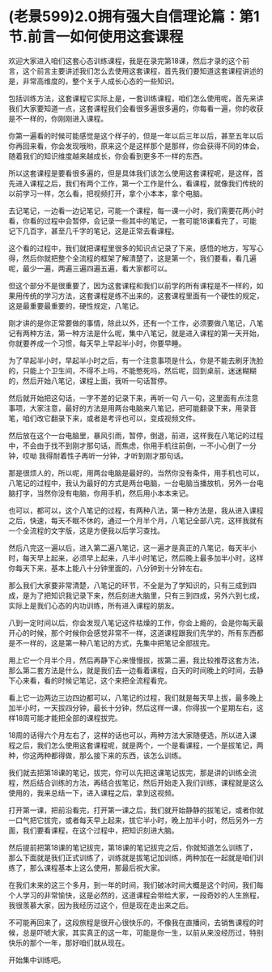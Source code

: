 # (老景599)2.0拥有强大自信理论篇：第1节.前言一如何使用这套课程

欢迎大家进入咱们这套心态训练课程，我是在录完第18课，然后才录的这个前言，这个前言主要讲述我们怎么去使用这套课程，首先我们要知道这套课程讲述的是，非常高维度的，整个关于人成长心态的一些知识。

包括训练方法，这套课程它实际上是，一套训练课程，咱们怎么使用呢，首先来讲我们大家要知道一点，这套课程我们会看很多遍很多遍的，你每看一遍，你的收获是不一样的，你刚刚进入课程。

你第一遍看的时候可能感觉是这个样子的，但是一年以后三年以后，甚至五年以后你再回来看，你会发现哦哟，原来这个是这样那个是那样，你会获得不同的体会，随着我们的知识维度越来越成长，你会看到更多不一样的东西。

所以这套课程是要看很多遍的，但是具体我们该怎么使用这套课程呢，是这样，首先进入课程之后，我们有两个工作，第一个工作是什么，看课程，就像我们传统的以前学习一样，怎么看，把视频打开，拿个小本本，拿个电脑。

去记笔记，一边看一边记笔记，可能一个课程，每一课一小时，我们需要花两小时看，你看的过程中会暂停，会记录一些其中的笔记，一套可能18课看完了，可能记下几百字，甚至几千字的笔记，这是正常去看课程。

这个看的过程中，我们就把课程里很多的知识点记录了下来，感悟的地方，写写心得，然后你就把整个全流程的框架了解清楚了，这是第一个，我们要看，看几遍呢，最少一遍，两遍三遍四遍五遍，看大家都可以。

但这个部分不是很重要了，因为这套课程和我们以前学的所有课程是不一样的，如果用传统的学习方法，这套课程是练不出来的，这套课程里面有一个硬性的规定，这是最重要最重要的，硬性规定，八笔记。

刚才讲的是你正常要做的事情，除此以外，还有一个工作，必须要做八笔记，八笔记有两种方法，第一种方法是什么呢，集中八笔记，就是进入课程的第一天开始，你就要养成一个习惯，每天早上早起半小时，你要早睡。

为了早起半小时，早起半小时之后，有一个注意事项是什么，你是不能去刷牙洗脸的，只能上个卫生间，不得不上吗，不能憋死吗，然后呢，回到桌前，迷迷糊糊的，然后开始八笔记，课程上面，我听一句话暂停。

然后就开始把这句话，一字不差的记录下来，再听一句 八一句，这里面有点注意事项，大家注意，最好的方法是用两台电脑来八笔记，把可能翻录下来，用录音笔，咱们改它翻录下来，或者是考评也可以，变成视频文件。

然后放在这个一台电脑里，暴风引雨，暂停，倒退，前进，这样我在八笔记的过程中，不会由于找不到刚才那句话，而焦虑，你用手机往前倒，一不小心倒了一分钟，哎呦 我得耐着性子再听一分钟，才听到刚才那句话。

那是很烦人的，所以呢，用两台电脑是最好的，当然你没有条件，用手机也可以，八笔记的过程中，我认为最好的方式是两台电脑，一台电脑当播放机，另外一台电脑打字，当然你没有电脑，你用手机，然后用小本本来记。

也可以，都可以，这个八笔记的过程，有两种八法，第一种方法是，我从进入课程之后，快速，每天不眠不休的，通过一个月半个月，八笔记全部八完，这样我就有一个全流程的文字版，这是方便我以后学习查找。

然后八完这一遍以后，进入第二遍八笔记，这一遍才是真正的八笔记，每天半小时，每天早上起来，必须早上起来，八半小时笔记，然后晚上最多加半小时，这样你每天下来，基本上能八十分钟里面的，八分钟到十分钟左右。

那么我们大家要非常清楚，八笔记的环节，不全是为了学知识的，只有三成到四成，是为了把知识我记录下来，然后刻进大脑里，只有三到四成，另外六到七成，实际上是我们心态的内功训练，所有进入课程的朋友。

八到一定时间以后，你会发现八笔记这件枯燥的工作，你会上瘾的，会是你每天最开心的时候，那个时候你会感觉非常不一样，这道课程跟我们先学的，所有东西都是不一样的，这是第一种八笔记的方式，先集中把笔记全部拔完。

用上它一个月半个月，然后再静下心来慢慢拔，拔第二遍，我比较推荐这套方法，那么第二套方法是什么，就是我们去一边看着课程，白天的时间晚上的时间，去静下心来看，看的时候记笔记，这个来把全流程看完。

看上它一边两边三边四边都可以，八笔记的过程，我们就是每天早上拔，最多晚上加半小时，一天拔四分钟，最长十分钟，然后这样一课，你得拔一个星期左右，这样18周可能才能把全部的课程拔完。

18周的话得六个月左右了，这样的话也可以，两种方法大家随便选，所以进入课程之后，我们怎么使用这套课程呢，就是两个，一个是看课程，一个是拔笔记，两种，你这两种都得做，那么接下来的东西，该怎么训练。

我们就去把第18课的笔记，拔完，你可以先把这课笔记拔完，那是讲的训练全流程，然后结合训练的方法，再结合拔笔记，然后开始走入我们训练，课程就是这么使用的，我来总结一下，进入课程之后，拿到这视频。

打开第一课，把前沿看完，打开第一课之后，我们就开始静静的拔笔记，或者你就一口气把它拔完，或者每天早上起来，拔它半小时，晚上加半小时，然后另外一方面，我们要看课程，在这个过程中，把知识刻进大脑。

然后提前把第18课的笔记拔完，第18课的笔记拔完之后，你就知道怎么训练了，那么下面就是我们正式训练了，训练就是拔笔记加训练，两种加在一起就是咱们训练了，那么课程基本上这么使用，那最后祝大家。

在我们未来的这三个多月，到一年的时间，我们破冰时间大概是这个时间，我们每个人学习的非常愉快，这是必然的，这道课程会带给大家，一段奇妙的人生旅程，我很羡慕大家，因为我经历过这个，但是现在走出来之后。

不可能再回来了，这段旅程是很开心很快乐的，不像我在直播间，去销售课程的时候，总是吓唬大家，其实真正的这一年，可能是你一生，以前从来没经历过，特别快乐的那个一年，那好咱们就从现在。

开始集中训练吧。